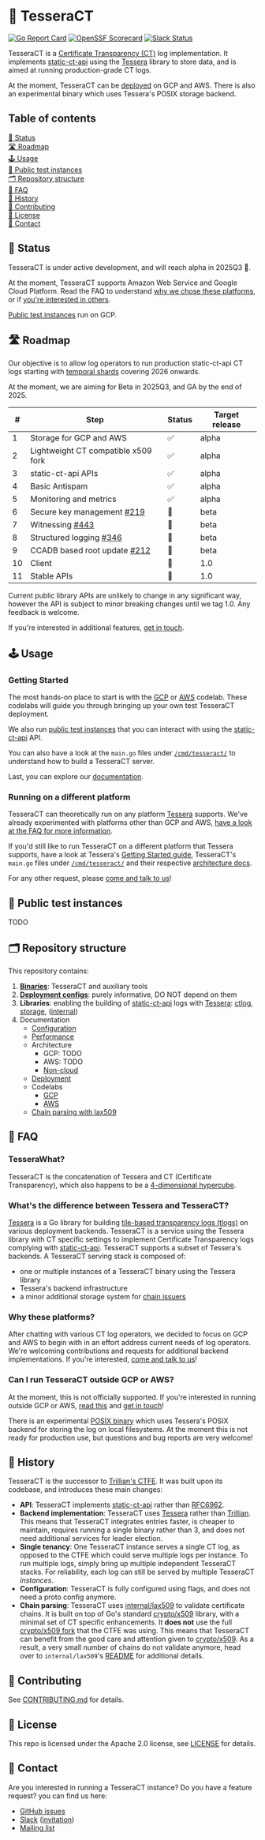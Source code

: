 # :deciduous_tree: TesseraCT

[![Go Report Card](https://goreportcard.com/badge/github.com/transparency-dev/tesseract)](https://goreportcard.com/report/github.com/transparency-dev/tesseract)
[![OpenSSF Scorecard](https://api.scorecard.dev/projects/github.com/transparency-dev/tesseract/badge)](https://scorecard.dev/viewer/?uri=github.com/transparency-dev/tesseract)
[![Slack Status](https://img.shields.io/badge/Slack-Chat-blue.svg)](https://transparency-dev.slack.com/)

TesseraCT is a [Certificate Transparency (CT)](https://certificate.transparency.dev/)
log implementation. It implements [static-ct-api](https://c2sp.org/static-ct-api)
using the [Tessera](https://github.com/transparency-dev/tessera)
library to store data, and is aimed at running production-grade CT logs.

At the moment, TesseraCT can be [deployed](./deployment/) on GCP and AWS.
There is also an experimental binary which uses Tessera's POSIX storage backend.

## Table of contents

[:mega: Status](#mega-status) \
[:motorway: Roadmap](#motorway-roadmap) \
[:joystick: Usage](#joystick-usage) \
[:test_tube: Public test instances](#test_tube-public-test-instances) \
[:card_index_dividers: Repository structure](#card_index_dividers-repository-structure) \
[:raising_hand: FAQ](#raising_hand-faq) \
[:troll: History](#troll-history) \
[:wrench: Contributing](#wrench-contributing) \
[:page_facing_up: License](#page_facing_up-license) \
[:wave: Contact](#wave-contact)

## :mega: Status

TesseraCT is under active development, and will reach alpha in 2025Q3 🚀.

At the moment, TesseraCT supports Amazon Web Service and Google Cloud Platform.
Read the FAQ to understand [why we chose these platforms](#why-these-platforms),
or if [you're interested in others](#can-i-run-tesseract-outside-gcp-or-aws).

[Public test instances](#test_tube-public-test-instances) run on GCP.

## :motorway: Roadmap

Our objective is to allow log operators to run production static-ct-api CT logs
starting with [temporal shards](https://googlechrome.github.io/CertificateTransparency/log_policy.html#temporal-sharding)
covering 2026 onwards.

At the moment, we are aiming for Beta in 2025Q3, and GA by the end of 2025.

|  #  | Step                                           | Status             | Target release |
| --- | ---------------------------------------------- | ------------------ | ---------------|
|  1  | Storage for GCP and AWS                        | :white_check_mark: | alpha          |
|  2  | Lightweight CT compatible x509 fork            | :white_check_mark: | alpha          |
|  3  | static-ct-api APIs                             | :white_check_mark: | alpha          |
|  4  | Basic Antispam                                 | :white_check_mark: | alpha          |
|  5  | Monitoring and metrics                         | :white_check_mark: | alpha          |
|  6  | Secure key management [#219](issues/219)       | :hammer:           | beta           |
|  7  | Witnessing [#443](issues/443)                  | :hammer:           | beta           |
|  8  | Structured logging [#346](issues/346)          | :hammer:           | beta           |
|  9  | CCADB based root update [#212](issues/212)     | :hammer:           | beta           |
|  10 | Client                                         | :hammer:           | 1.0            |
|  11 | Stable APIs                                    | :hammer:           | 1.0            |

Current public library APIs are unlikely to change in any significant way,
however the API is subject to minor breaking changes until we tag 1.0.
Any feedback is welcome.

If you're interested in additional features, [get in touch](#wave-contact).

## :joystick: Usage

### Getting Started

The most hands-on place to start is with the [GCP](./deployment/live/gcp/test) or
[AWS](./deployment/live/aws/test) codelab. These codelabs will guide you
through bringing up your own test TesseraCT deployment.

We also run [public test instances](#test_tube-public-test-instances) that you
can interact with using the [static-ct-api](https://c2sp.org/static-ct-api) API.

You can also have a look at the `main.go` files under [`/cmd/tesseract/`](./cmd/tesseract/)
to understand how to build a TesseraCT server.

Last, you can explore our [documentation](#card_index_dividers-repository-structure).

### Running on a different platform

TesseraCT can theoretically run on any platform
[Tessera](https://github.com/transparency-dev/tessera) supports. We've already experimented
with platforms other than GCP and AWS, [have a look at the FAQ for more information](#can-i-run-tesseract-outside-gcp-or-aws).

If you'd still like to run TesseraCT on a different platform that Tessera
supports, have a look at Tessera's [Getting Started guide](https://github.com/transparency-dev/tessera/tree/main?tab=readme-ov-file#getting-started),
TesseraCT's `main.go` files under [`/cmd/tesseract/`](./cmd/tesseract/) and their
respective [architecture docs](https://github.com/transparency-dev/tesseract/tree/main/docs/architecture).

For any other request, please [come and talk to us](#wave-contact)!

## :test_tube: Public test instances

TODO

## :card_index_dividers: Repository structure

This repository contains:

1. **[Binaries](./cmd/)**: TesseraCT and auxiliary tools
1. **[Deployment configs](./deployment/)**: purely informative, DO NOT
depend on them
1. **Libraries**: enabling the building of [static-ct-api](https://c2sp.org/static-ct-api)
   logs with [Tessera](https://github.com/transparency-dev/tessera):
   [ctlog](./ctlog.go), [storage](./storage/), ([internal](./internal/))
1. Documentation
     <!--Please, keep this in sync with ./docs/README.md -->
     - [Configuration](./docs/configuration.md)
     - [Performance](./docs/performance.md)
     - Architecture
       - GCP: TODO
       - AWS: TODO
       - [Non-cloud](./docs/architecture/NONCLOUD.md)
     - [Deployment](./deployment/)
     - Codelabs
       - [GCP](./deployment/live/gcp/test/)
       - [AWS](./deployment/live/aws/test/)
     - [Chain parsing with lax509](./internal/lax509/)

## :raising_hand: FAQ

### TesseraWhat?

TesseraCT is the concatenation of Tessera and CT (Certificate Transparency),
which also happens to be a [4-dimensional hypercube](https://en.wikipedia.org/wiki/Tesseract).

### What's the difference between Tessera and TesseraCT?

[Tessera](https://github.com/transparency-dev/tessera) is a Go library for
building [tile-based transparency logs (tlogs)](https://c2sp.org/tlog-tiles) on
various deployment backends. TesseraCT is a service using the Tessera library
with CT specific settings to implement Certificate Transparency logs complying
with [static-ct-api](https://c2sp.org/static-ct-api). TesseraCT supports a
subset of Tessera's backends. A TesseraCT serving stack is composed of:

- one or multiple instances of a TesseraCT binary using the Tessera library
- Tessera's backend infrastructure
- a minor additional storage system for [chain issuers](https://github.com/C2SP/C2SP/blob/main/static-ct-api.md#issuers)

### Why these platforms?

After chatting with various CT log operators, we decided to focus on GCP and AWS
to begin with in an effort address current needs of log operators. We're
welcoming contributions and requests for additional backend implementations.
If you're interested, [come and talk to us](#wave-contact)!

### Can I run TesseraCT outside GCP or AWS?

At the moment, this is not officially supported. If you're interested in
running outside GCP or AWS, [read this](./docs/architecture/NONCLOUD.md) and
[get in touch](#wave-contact)!

There is an experimental [POSIX binary](/cmd/experimental/posix) which uses
Tessera's POSIX backend for storing the log on local filesystems. At the moment
this is not ready for production use, but questions and bug reports are
very welcome!

## :troll: History

TesseraCT is the successor to [Trillian's CTFE](https://github.com/google/certificate-transparency-go/tree/master/trillian/ctfe).
It was built upon its codebase, and introduces these main changes:

- **API**: TesseraCT implements [static-ct-api](https://c2sp.org/static-ct-api)
rather than [RFC6962](https://www.rfc-editor.org/rfc/rfc6962).
- **Backend implementation**: TesseraCT uses [Tessera](https://github.com/transparency-dev/tessera)
rather than [Trillian](https://github.com/google/trillian). This means that
TesseraCT integrates entries faster, is cheaper to maintain, requires running a
single binary rather than 3, and does not need additional services for leader election.
- **Single tenancy**: One TesseraCT instance serves a single CT log, as opposed
to the CTFE which could serve multiple logs per instance. To run multiple logs,
simply bring up multiple independent TesseraCT stacks. For reliability, each log
can still be served by multiple TesseraCT _instances_.
- **Configuration**: TesseraCT is fully configured using flags, and does not
need a proto config anymore.
- **Chain parsing**: TesseraCT uses [internal/lax509](./internal/lax509/) to
validate certificate chains. It is built on top of Go's standard
[crypto/x509](https://pkg.go.dev/crypto/x509) library, with a minimal set of CT
specific enhancements. It **does not** use the full [crypto/x509 fork](https://github.com/google/certificate-transparency-go/tree/master/x509)
that the CTFE was using. This means that TesseraCT can benefit from the good care
and attention given to [crypto/x509](https://pkg.go.dev/crypto/x509). As a
result, a very small number of chains do not validate anymore, head over to
`internal/lax509`'s [README](./internal/lax509/README.md) for additional details.

## :wrench: Contributing

See [CONTRIBUTING.md](./CONTRIBUTING.md) for details.

## :page_facing_up: License

This repo is licensed under the Apache 2.0 license, see [LICENSE](./LICENSE) for
details.

## :wave: Contact

Are you interested in running a TesseraCT instance? Do you have a feature
request? you can find us here:

- [GitHub issues](https://github.com/transparency-dev/tesseract/issues)
- [Slack](https://transparency-dev.slack.com/) ([invitation](https://transparency.dev/slack/))
- [Mailing list](https://groups.google.com/forum/#!forum/trillian-transparency)
